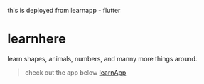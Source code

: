 this is deployed from learnapp - flutter
# learnhere
 learn shapes, animals, numbers, and manny more things around.

> check out the app below
[learnApp](https://nitinnaikwadi1.github.io/learnhere)